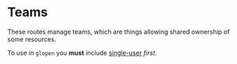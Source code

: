 # Teams

These routes manage teams, which are things allowing shared ownership of some resources.

To use in `glopen` you **must** include [single-user](../single-user/README.md) *first*.
